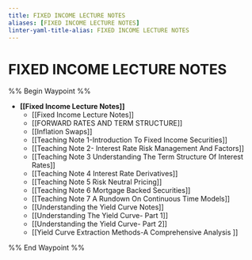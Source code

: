 ```yaml
---
title: FIXED INCOME LECTURE NOTES
aliases: [FIXED INCOME LECTURE NOTES]
linter-yaml-title-alias: FIXED INCOME LECTURE NOTES
---
```


# FIXED INCOME LECTURE NOTES

%% Begin Waypoint %%
- **[[Fixed Income Lecture Notes]]**
	- [[Fixed Income Lecture Notes]]
	- [[FORWARD RATES AND TERM STRUCTURE]]
	- [[Inflation Swaps]]
	- [[Teaching Note 1-Introduction To Fixed Income Securities]]
	- [[Teaching Note 2- Interest Rate Risk Management And Factors]]
	- [[Teaching Note 3 Understanding The Term Structure Of Interest Rates]]
	- [[Teaching Note 4 Interest Rate Derivatives]]
	- [[Teaching Note 5 Risk Neutral Pricing]]
	- [[Teaching Note 6 Mortgage Backed Securities]]
	- [[Teaching Note 7 A Rundown On Continuous Time Models]]
	- [[Understanding the Yield Curve Notes]]
	- [[Understanding The Yield Curve- Part 1]]
	- [[Understanding the Yield Curve- Part 2]]
	- [[Yield Curve Extraction Methods-A Comprehensive Analysis ]]

%% End Waypoint %%
